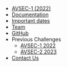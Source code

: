 <!-- _navbar.md -->
* [AVSEC-1 (2022)](/avsec1/)
* [Documentation](/avsec1/docs)
* [Important dates](/avsec1/important-dates)
* [Team](/avsec1/team)
* [GitHub](https://github.com/cogmhear/avse_challenge)
* Previous Challenges
    * [AVSEC-1 2022](/avsec1/)
    * [AVSEC-2 2023](/avsec2/)
* [Contact Us](/avsec1/contact)

